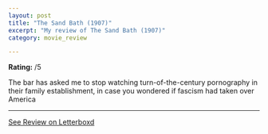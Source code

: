 ```yaml
---
layout: post
title: "The Sand Bath (1907)"
excerpt: "My review of The Sand Bath (1907)"
category: movie_review

---
```


**Rating:** /5

The bar has asked me to stop watching turn-of-the-century pornography in their family establishment, in case you wondered if fascism had taken over America

<hr>

[See Review on Letterboxd](https://boxd.it/4P9Erb)
